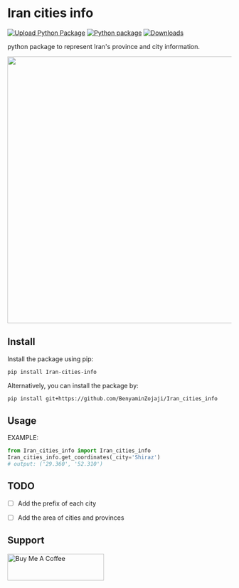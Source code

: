 # Iran cities info

[![Upload Python Package](https://github.com/BenyaminZojaji/Iran_cities_info/actions/workflows/python-publish.yml/badge.svg)](https://github.com/BenyaminZojaji/Iran_cities_info/actions/workflows/python-publish.yml)
[![Python package](https://github.com/BenyaminZojaji/Iran_cities_info/actions/workflows/python-package.yml/badge.svg)](https://github.com/BenyaminZojaji/Iran_cities_info/actions/workflows/python-package.yml)
[![Downloads](https://static.pepy.tech/badge/Iran-cities-info)](https://pepy.tech/project/Iran-cities-info)

python package to represent Iran's province and city information. 


<img src="https://github.com/BenyaminZojaji/Iran_cities_info/assets/77120507/578646e0-d683-453b-856b-a5d1f08fcc38" width="600px">

## Install

Install the package using pip:

```bash
pip install Iran-cities-info
```

Alternatively, you can install the package by:
```bash
pip install git+https://github.com/BenyaminZojaji/Iran_cities_info
```

## Usage

EXAMPLE:
```python
from Iran_cities_info import Iran_cities_info
Iran_cities_info.get_coordinates(_city='Shiraz')
# output: ('29.360', '52.310')
```

## TODO
- [ ] Add the prefix of each city
- [ ] Add the area of cities and provinces


## Support
<a href="https://buymeacoffee.com/benyaminzojaji" target="_blank"><img src="https://cdn.buymeacoffee.com/buttons/v2/default-yellow.png" alt="Buy Me A Coffee" style="height: 60px !important;width: 217px !important;" ></a>
